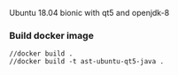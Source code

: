 Ubuntu 18.04 bionic with qt5 and openjdk-8

### Build docker image
```
//docker build .
//docker build -t ast-ubuntu-qt5-java .
